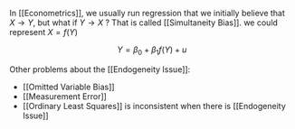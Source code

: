 In [[Econometrics]], we usually run regression that we initially believe that $X \rightarrow Y$, but what if $Y \rightarrow X$ ? That is called [[Simultaneity Bias]].  we could represent $X=f(Y)$


$$
Y = \beta_0+\beta_1 f(Y) +u
$$

Other problems about the [[Endogeneity Issue]]:

-  [[Omitted Variable Bias]]
- [[Measurement Error]]
- [[Ordinary Least Squares]] is inconsistent when there is [[Endogeneity Issue]]


